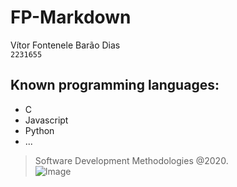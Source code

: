 # FP-Markdown
Vítor Fontenele Barão Dias
\
``2231655``
## Known programming languages:
- C
- Javascript
- Python
- ...
> Software Development Methodologies @2020.
\
![Image](https://eduportugal.eu/wp-content/uploads/2017/08/eduportugal_ipleiria_n.jpg)



